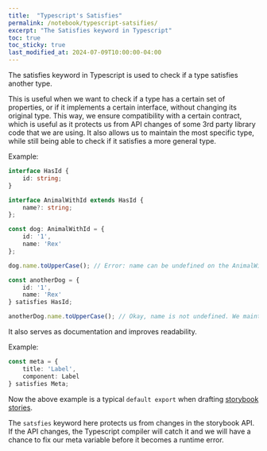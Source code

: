 ```yaml
---
title:  "Typescript's Satisfies"
permalink: /notebook/typescript-satsifies/
excerpt: "The Satisfies keyword in Typescript"
toc: true
toc_sticky: true
last_modified_at: 2024-07-09T10:00:00-04:00
---
```


The satisfies keyword in Typescript is used to check if a type satisfies another type.

This is useful when we want to check if a type has a certain set of properties,
or if it implements a certain interface, without changing its original type. This way,
we ensure compatibility with a certain contract, which is useful as it protects us from 
API changes of some 3rd party library code that we are using. It also allows us to maintain the 
most specific type, while still being able to check if it satisfies a more general type.

Example:

```typescript
interface HasId {
    id: string;
}

interface AnimalWithId extends HasId {
    name?: string;
};

const dog: AnimalWithId = {
    id: '1',
    name: 'Rex'
};

dog.name.toUpperCase(); // Error: name can be undefined on the AnimalWithId type'.

const anotherDog = {
    id: '1',
    name: 'Rex'
} satisfies HasId;

anotherDog.name.toUpperCase(); // Okay, name is not undefined. We maintain the most specific type, while adhering to the HasId contract.
````

It also serves as documentation and improves readability.

Example:

```typescript
const meta = {
    title: 'Label',
    component: Label
} satisfies Meta;
```

Now the above example is a typical `default export` when drafting [storybook stories](https://storybook.js.org/docs/writing-stories).

The `satsfies` keyword here protects us from changes in the storybook API. If the API changes, the Typescript compiler
will catch it and we will have a chance to fix our meta variable before it becomes a runtime error.
